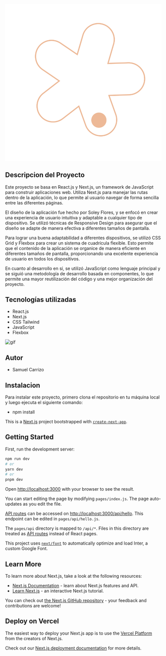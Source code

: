 ![logo](https://github.com/samu1992/soley-porfolio/blob/master/public/images/logo.svg)
## Descripcion del Proyecto

Este proyecto se basa en React.js y Next.js, un framework de JavaScript para construir aplicaciones web. Utiliza Next.js para manejar las rutas dentro de la aplicación, lo que permite al usuario navegar de forma sencilla entre las diferentes páginas.

El diseño de la aplicación fue hecho por Soley Flores, y se enfocó en crear una experiencia de usuario intuitiva y adaptable a cualquier tipo de dispositivo. Se utilizó técnicas de Responsive Design para asegurar que el diseño se adapte de manera efectiva a diferentes tamaños de pantalla.

Para lograr una buena adaptabilidad a diferentes dispositivos, se utilizó CSS Grid y Flexbox para crear un sistema de cuadrícula flexible. Esto permite que el contenido de la aplicación se organice de manera eficiente en diferentes tamaños de pantalla, proporcionando una excelente experiencia de usuario en todos los dispositivos.

En cuanto al desarrollo en sí, se utilizó JavaScript como lenguaje principal y se siguió una metodología de desarrollo basada en componentes, lo que permite una mayor reutilización del código y una mejor organización del proyecto.

## Tecnologías utilizadas

- React.js
- Next.js
- CSS Tailwind
- JavaScript
- Flexbox

![gif](https://github.com/samu1992/soley-porfolio/blob/master/public/images/gifPorfolio.gif)

## Autor 
- Samuel Carrizo

## Instalacion

Para instalar este proyecto, primero clona el repositorio en tu máquina local y luego ejecuta el siguiente comando:

- npm install



This is a [Next.js](https://nextjs.org/) project bootstrapped with [`create-next-app`](https://github.com/vercel/next.js/tree/canary/packages/create-next-app).

## Getting Started

First, run the development server:

```bash
npm run dev
# or
yarn dev
# or
pnpm dev
```

Open [http://localhost:3000](http://localhost:3000) with your browser to see the result.

You can start editing the page by modifying `pages/index.js`. The page auto-updates as you edit the file.

[API routes](https://nextjs.org/docs/api-routes/introduction) can be accessed on [http://localhost:3000/api/hello](http://localhost:3000/api/hello). This endpoint can be edited in `pages/api/hello.js`.

The `pages/api` directory is mapped to `/api/*`. Files in this directory are treated as [API routes](https://nextjs.org/docs/api-routes/introduction) instead of React pages.

This project uses [`next/font`](https://nextjs.org/docs/basic-features/font-optimization) to automatically optimize and load Inter, a custom Google Font.

## Learn More

To learn more about Next.js, take a look at the following resources:

- [Next.js Documentation](https://nextjs.org/docs) - learn about Next.js features and API.
- [Learn Next.js](https://nextjs.org/learn) - an interactive Next.js tutorial.

You can check out [the Next.js GitHub repository](https://github.com/vercel/next.js/) - your feedback and contributions are welcome!

## Deploy on Vercel

The easiest way to deploy your Next.js app is to use the [Vercel Platform](https://vercel.com/new?utm_medium=default-template&filter=next.js&utm_source=create-next-app&utm_campaign=create-next-app-readme) from the creators of Next.js.

Check out our [Next.js deployment documentation](https://nextjs.org/docs/deployment) for more details.
